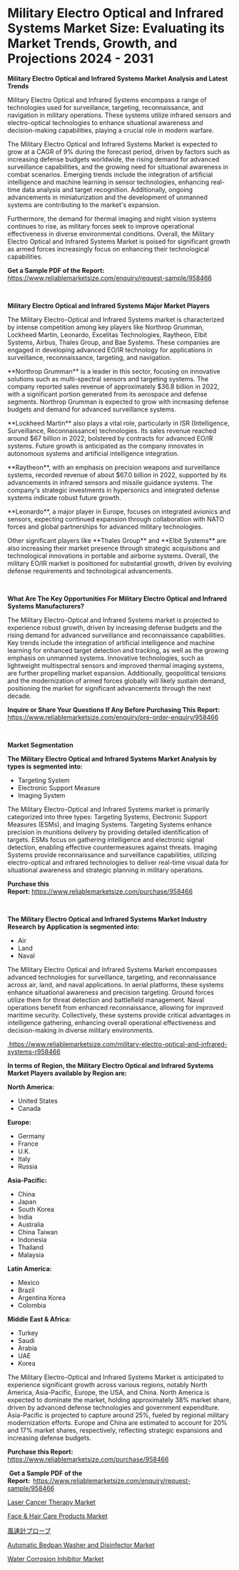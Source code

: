 <p><h1>Military Electro Optical and Infrared Systems Market Size: Evaluating its Market Trends, Growth, and Projections 2024 - 2031</h1></p><p><strong>Military Electro Optical and Infrared Systems Market Analysis and Latest Trends</strong></p>
<p><p>Military Electro Optical and Infrared Systems encompass a range of technologies used for surveillance, targeting, reconnaissance, and navigation in military operations. These systems utilize infrared sensors and electro-optical technologies to enhance situational awareness and decision-making capabilities, playing a crucial role in modern warfare.</p><p>The Military Electro Optical and Infrared Systems Market is expected to grow at a CAGR of 9% during the forecast period, driven by factors such as increasing defense budgets worldwide, the rising demand for advanced surveillance capabilities, and the growing need for situational awareness in combat scenarios. Emerging trends include the integration of artificial intelligence and machine learning in sensor technologies, enhancing real-time data analysis and target recognition. Additionally, ongoing advancements in miniaturization and the development of unmanned systems are contributing to the market's expansion.</p><p>Furthermore, the demand for thermal imaging and night vision systems continues to rise, as military forces seek to improve operational effectiveness in diverse environmental conditions. Overall, the Military Electro Optical and Infrared Systems Market is poised for significant growth as armed forces increasingly focus on enhancing their technological capabilities.</p></p>
<p><strong>Get a Sample PDF of the Report:&nbsp;</strong> <a href="https://www.reliablemarketsize.com/enquiry/request-sample/958466">https://www.reliablemarketsize.com/enquiry/request-sample/958466</a></p>
<p>&nbsp;</p>
<p><strong>Military Electro Optical and Infrared Systems Major Market Players</strong></p>
<p><p>The Military Electro-Optical and Infrared Systems market is characterized by intense competition among key players like Northrop Grumman, Lockheed Martin, Leonardo, Excelitas Technologies, Raytheon, Elbit Systems, Airbus, Thales Group, and Bae Systems. These companies are engaged in developing advanced EO/IR technology for applications in surveillance, reconnaissance, targeting, and navigation.</p><p>**Northrop Grumman** is a leader in this sector, focusing on innovative solutions such as multi-spectral sensors and targeting systems. The company reported sales revenue of approximately $36.8 billion in 2022, with a significant portion generated from its aerospace and defense segments. Northrop Grumman is expected to grow with increasing defense budgets and demand for advanced surveillance systems.</p><p>**Lockheed Martin** also plays a vital role, particularly in ISR (Intelligence, Surveillance, Reconnaissance) technologies. Its sales revenue reached around $67 billion in 2022, bolstered by contracts for advanced EO/IR systems. Future growth is anticipated as the company innovates in autonomous systems and artificial intelligence integration.</p><p>**Raytheon**, with an emphasis on precision weapons and surveillance systems, recorded revenue of about $67.0 billion in 2022, supported by its advancements in infrared sensors and missile guidance systems. The company's strategic investments in hypersonics and integrated defense systems indicate robust future growth.</p><p>**Leonardo**, a major player in Europe, focuses on integrated avionics and sensors, expecting continued expansion through collaboration with NATO forces and global partnerships for advanced military technologies. </p><p>Other significant players like **Thales Group** and **Elbit Systems** are also increasing their market presence through strategic acquisitions and technological innovations in portable and airborne systems. Overall, the military EO/IR market is positioned for substantial growth, driven by evolving defense requirements and technological advancements.</p></p>
<p>&nbsp;</p>
<p><strong>What Are The Key Opportunities For Military Electro Optical and Infrared Systems Manufacturers?</strong></p>
<p><p>The Military Electro-Optical and Infrared Systems market is projected to experience robust growth, driven by increasing defense budgets and the rising demand for advanced surveillance and reconnaissance capabilities. Key trends include the integration of artificial intelligence and machine learning for enhanced target detection and tracking, as well as the growing emphasis on unmanned systems. Innovative technologies, such as lightweight multispectral sensors and improved thermal imaging systems, are further propelling market expansion. Additionally, geopolitical tensions and the modernization of armed forces globally will likely sustain demand, positioning the market for significant advancements through the next decade.</p></p>
<p><strong>Inquire or Share Your Questions If Any Before Purchasing This Report:</strong> <a href="https://www.reliablemarketsize.com/enquiry/pre-order-enquiry/958466">https://www.reliablemarketsize.com/enquiry/pre-order-enquiry/958466</a></p>
<p>&nbsp;</p>
<p><strong>Market Segmentation</strong></p>
<p><strong>The Military Electro Optical and Infrared Systems Market Analysis by types is segmented into:</strong></p>
<p><ul><li>Targeting System</li><li>Electronic Support Measure</li><li>Imaging System</li></ul></p>
<p><p>The Military Electro-Optical and Infrared Systems market is primarily categorized into three types: Targeting Systems, Electronic Support Measures (ESMs), and Imaging Systems. Targeting Systems enhance precision in munitions delivery by providing detailed identification of targets. ESMs focus on gathering intelligence and electronic signal detection, enabling effective countermeasures against threats. Imaging Systems provide reconnaissance and surveillance capabilities, utilizing electro-optical and infrared technologies to deliver real-time visual data for situational awareness and strategic planning in military operations.</p></p>
<p><strong>Purchase this Report:&nbsp;</strong><a href="https://www.reliablemarketsize.com/purchase/958466">https://www.reliablemarketsize.com/purchase/958466</a></p>
<p>&nbsp;</p>
<p><strong>The Military Electro Optical and Infrared Systems Market Industry Research by Application is segmented into:</strong></p>
<p><ul><li>Air</li><li>Land</li><li>Naval</li></ul></p>
<p><p>The Military Electro Optical and Infrared Systems Market encompasses advanced technologies for surveillance, targeting, and reconnaissance across air, land, and naval applications. In aerial platforms, these systems enhance situational awareness and precision targeting. Ground forces utilize them for threat detection and battlefield management. Naval operations benefit from enhanced reconnaissance, allowing for improved maritime security. Collectively, these systems provide critical advantages in intelligence gathering, enhancing overall operational effectiveness and decision-making in diverse military environments.</p></p>
<p><a href="https://www.reliablemarketsize.com/military-electro-optical-and-infrared-systems-r958466">&nbsp;https://www.reliablemarketsize.com/military-electro-optical-and-infrared-systems-r958466</a></p>
<p><strong>In terms of Region, the Military Electro Optical and Infrared Systems Market Players available by Region are:</strong></p>
<p>
    <p> <strong> North America: </strong>
        <ul>
            <li>United States</li>
            <li>Canada</li>
        </ul>
        </p> 
    <p> <strong> Europe: </strong>
        <ul>
            <li>Germany</li>
            <li>France</li>
            <li>U.K.</li>
            <li>Italy</li>
            <li>Russia</li>
        </ul>
        </p> 
    <p> <strong> Asia-Pacific: </strong>
        <ul>
            <li>China</li>
            <li>Japan</li>
            <li>South Korea</li>
            <li>India</li>
            <li>Australia</li>
            <li>China Taiwan</li>
            <li>Indonesia</li>
            <li>Thailand</li>
            <li>Malaysia</li>
        </ul>
        </p> 
    <p> <strong> Latin America: </strong>
        <ul>
            <li>Mexico</li>
            <li>Brazil</li>
            <li>Argentina Korea</li>
            <li>Colombia</li>
        </ul>
        </p> 
    <p> <strong> Middle East & Africa: </strong>
        <ul>
            <li>Turkey</li>
            <li>Saudi</li>
            <li>Arabia</li>
            <li>UAE</li>
            <li>Korea</li>
        </ul>
    </p>
    </p>
<p><p>The Military Electro-Optical and Infrared Systems Market is anticipated to experience significant growth across various regions, notably North America, Asia-Pacific, Europe, the USA, and China. North America is expected to dominate the market, holding approximately 38% market share, driven by advanced defense technologies and government expenditure. Asia-Pacific is projected to capture around 25%, fueled by regional military modernization efforts. Europe and China are estimated to account for 20% and 17% market shares, respectively, reflecting strategic expansions and increasing defense budgets.</p></p>
<p><strong>Purchase this Report: </strong><a href="https://www.reliablemarketsize.com/purchase/958466">https://www.reliablemarketsize.com/purchase/958466</a></p>
<p>&nbsp;<strong>Get a Sample PDF of the Report:&nbsp;&nbsp;</strong><a href="https://www.reliablemarketsize.com/enquiry/request-sample/958466">https://www.reliablemarketsize.com/enquiry/request-sample/958466</a></p>
<p><strong></strong></p>
<p><p><a href="https://www.linkedin.com/pulse/laser-cancer-therapy-market-size-share-trends-analysis-report-00tee?trackingId=oZM9Pg3gTcKayvkB%2Fdbw%2FQ%3D%3D">Laser Cancer Therapy Market</a></p><p><a href="https://issuu.com/reportprime-2/docs/face-hair-care-products-market-size_070d467955c954">Face & Hair Care Products Market</a></p><p><a href="https://medium.com/@mares423/anemometer-probes-market-%E3%81%AF-%E3%82%B3%E3%82%B9%E3%83%88%E7%AE%A1%E7%90%86%E3%81%A8%E5%8A%B9%E7%8E%87%E5%90%91%E4%B8%8A%E3%82%92%E5%84%AA%E5%85%88%E3%81%97%E3%81%BE%E3%81%99-%E3%81%95%E3%82%89%E3%81%AB-%E5%A0%B1%E5%91%8A%E6%9B%B8%E3%81%AF%E5%B8%82%E5%A0%B4%E3%81%AE%E9%9C%80%E8%A6%81%E9%9D%A2%E3%81%A8%E4%BE%9B%E7%B5%A6%E9%9D%A2%E3%81%AE%E4%B8%A1%E6%96%B9%E3%82%92%E3%82%AB%E3%83%90%E3%83%BC%E3%81%97%E3%81%A6%E3%81%84%E3%81%BE%E3%81%99-anemometer-probes-%E5%B8%82%E5%A0%B4%E3%81%AF-75863f508d5b">風速計プローブ</a></p><p><a href="https://issuu.com/reportprime-2/docs/automatic-bedpan-washer-and-disinfe_e3ac5faaf4fe01">Automatic Bedpan Washer and Disinfector Market</a></p><p><a href="https://www.linkedin.com/pulse/strategic-roadmap-global-water-corrosion-inhibitor-market-1clwf?trackingId=kbxjScVDR%2FGwjUqZjxDgvw%3D%3D">Water Corrosion Inhibitor Market</a></p></p>